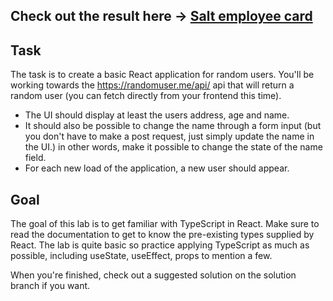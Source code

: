  ## Check out the result here ->  [Salt employee card](https://add-on-app.vercel.app/)

## Task

The task is to create a basic React application for random users. You'll be working towards the https://randomuser.me/api/ api that will return a random user (you can fetch directly from your frontend this time).

* The UI should display at least the users address, age and name.
* It should also be possible to change the name through a form input (but you don't have to make a post request, just simply update the name in the UI.) in other words, make it possible to change the state of the name field.
* For each new load of the application, a new user should appear.

## Goal

The goal of this lab is to get familiar with TypeScript in React. Make sure to read the documentation to get to know the pre-existing types supplied by React. The lab is quite basic so practice applying TypeScript as much as possible, including useState, useEffect, props to mention a few.

When you're finished, check out a suggested solution on the solution branch if you want.
